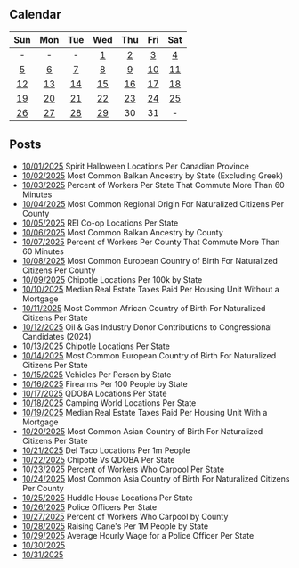 ## Calendar

|Sun|Mon|Tue|Wed|Thu|Fri|Sat|
|:-:|:-:|:-:|:-:|:-:|:-:|:-:|
|-|-|-|[1](../../projects/stores/Spirit_Halloween_Locations_Per_Canadian_Province)|[2](../../projects/ethnicity/Balkan_Ancestry_Per_State/)|[3](../../projects/economics/Commute_More_60_Minutes_Per_State/)|[4](../../projects/demography/Citizen_Origin_Region_Per_County/)|
|[5](../../projects/stores/REI_Locations_Per_State/)|[6](../../projects/ethnicity/Balkan_Ancestry_Per_County/)|[7](../../projects/economics/Commute_More_60_Minutes_Per_County)|[8](../../projects/demography/Citizen_European_Origin_Region_Per_County/)|[9](../../projects/restaurants/Chipotle_Per_Capita/)|[10](../../projects/economics/Median_Real_Estate_Taxes_Paid_Without_Mortgage_Per_County)|[11](../../projects/demography/Citizen_African_Origin_Per_State/)|
|[12](../../projects/politics/Oil_And_Gas_Industry_Contributions_Per_State/)|[13](../../projects/restaurants/Chipotle_Per_State/)|[14](../../projects/demography/Citizen_European_Origin_Region_Per_State/)|[15](../../projects/economics/Vehicles_Per_State/)|[16](../../projects/demography/Firearm_Ownership_Rate_Per_State/)|[17](../../projects/restaurants/QDOBA_Per_State/)|[18](../../projects/stores/Camping_World_Locations_Per_State/)|
|[19](../../projects/economics/Median_Real_Estate_Taxes_Paid_With_Mortgage_Per_County/)|[20](../../projects/demography/Citizen_Asian_Origin_Per_State/)|[21](../../projects/restaurants/Del_Taco_Per_State/)|[22](../../projects/versus/Chipotle_Vs_QDOBA_Per_State/)|[23](../../projects/economics/Carpool_Per_State/)|[24](../../projects/demography/Citizen_Asian_Origin_Region_Per_County/)|[25](../../projects/restaurants/Huddlehouse_Per_State/)|
|[26](../../projects/police/Police_Officers_Per_State/)|[27](../../projects/economics/Carpool_Per_County/)|[28](../../projects/restaurants/Raising_Canes_Per_Capita/)|[29](../../projects/police/Police_Officer_Hourly_Wage_Per_State/)|30|31|-|

## Posts

* [10/01/2025](../../projects/stores/Spirit_Halloween_Locations_Per_Canadian_Province) Spirit Halloween Locations Per Canadian Province
* [10/02/2025](../../projects/ethnicity/Balkan_Ancestry_Per_State/) Most Common Balkan Ancestry by State (Excluding Greek)
* [10/03/2025](../../projects/economics/Commute_More_60_Minutes_Per_State/) Percent of Workers Per State That Commute More Than 60 Minutes
* [10/04/2025](../../projects/demography/Citizen_Origin_Region_Per_County/) Most Common Regional Origin For Naturalized Citizens Per County
* [10/05/2025](../../projects/stores/REI_Locations_Per_State/) REI Co-op Locations Per State
* [10/06/2025](../../projects/ethnicity/Balkan_Ancestry_Per_County/) Most Common Balkan Ancestry by County
* [10/07/2025](../../projects/economics/Commute_More_60_Minutes_Per_County) Percent of Workers Per County That Commute More Than 60 Minutes
* [10/08/2025](../../projects/demography/Citizen_European_Origin_Region_Per_County/) Most Common European Country of Birth For Naturalized Citizens Per County
* [10/09/2025](../../projects/restaurants/Chipotle_Per_Capita/) Chipotle Locations Per 100k by State
* [10/10/2025](../../projects/economics/Median_Real_Estate_Taxes_Paid_Without_Mortgage_Per_County) Median Real Estate Taxes Paid Per Housing Unit Without a Mortgage
* [10/11/2025](../../projects/demography/Citizen_African_Origin_Per_State/) Most Common African Country of Birth For Naturalized Citizens Per State
* [10/12/2025](../../projects/politics/Oil_And_Gas_Industry_Contributions_Per_State/) Oil & Gas Industry Donor Contributions to Congressional Candidates (2024)
* [10/13/2025](../../projects/restaurants/Chipotle_Per_State/) Chipotle Locations Per State
* [10/14/2025](../../projects/demography/Citizen_European_Origin_Region_Per_State/) Most Common European Country of Birth For Naturalized Citizens Per State
* [10/15/2025](../../projects/economics/Vehicles_Per_State/) Vehicles Per Person by State
* [10/16/2025](../../projects/demography/Firearm_Ownership_Rate_Per_State/) Firearms Per 100 People by State
* [10/17/2025](../../projects/restaurants/QDOBA_Per_State/) QDOBA Locations Per State
* [10/18/2025](../../projects/stores/Camping_World_Locations_Per_State/) Camping World Locations Per State
* [10/19/2025](../../projects/economics/Median_Real_Estate_Taxes_Paid_With_Mortgage_Per_County/) Median Real Estate Taxes Paid Per Housing Unit With a Mortgage
* [10/20/2025](../../projects/demography/Citizen_Asian_Origin_Per_State/) Most Common Asian Country of Birth For Naturalized Citizens Per State
* [10/21/2025](../../projects/restaurants/Del_Taco_Per_State/) Del Taco Locations Per 1m People
* [10/22/2025](../../projects/versus/Chipotle_Vs_QDOBA_Per_State/) Chipotle Vs QDOBA Per State
* [10/23/2025](../../projects/economics/Carpool_Per_State/) Percent of Workers Who Carpool Per State
* [10/24/2025](../../projects/demography/Citizen_Asian_Origin_Region_Per_County/) Most Common Asia Country of Birth For Naturalized Citizens Per County
* [10/25/2025](../../projects/restaurants/Huddlehouse_Per_State/) Huddle House Locations Per State
* [10/26/2025](../../projects/police/Police_Officers_Per_State/) Police Officers Per State
* [10/27/2025](../../projects/economics/Carpool_Per_County/) Percent of Workers Who Carpool by County
* [10/28/2025](../../projects/restaurants/Raising_Canes_Per_Capita/) Raising Cane's Per 1M People by State
* [10/29/2025](../../projects/police/Police_Officer_Hourly_Wage_Per_State/) Average Hourly Wage for a Police Officer Per State
* [10/30/2025]()
* [10/31/2025]()

